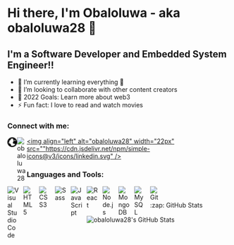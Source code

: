 # Hi there, I'm Obaloluwa - aka obaloluwa28 👋

## I'm a Software Developer and Embedded System Engineer!!

- 🌱 I’m currently learning everything 🤣
- 👯 I’m looking to collaborate with other content creators
- 🥅 2022 Goals: Learn more about web3
- ⚡ Fun fact: I love to read and watch movies

### Connect with me:

[<img align="left" alt="obaloluwa28" width="22px" src="https://raw.githubusercontent.com/iconic/open-iconic/master/svg/globe.svg" />][website]

[<img align="left" alt="obaloluwa28" width="22px" src="https://cdn.jsdelivr.net/npm/simple-icons@v3/icons/twitter.svg" />][twitter]

[<img align="left" alt="obaloluwa28" width="22px" src=""https://cdn.jsdelivr.net/npm/simple-icons@v3/icons/linkedin.svg" />][linkedln]

### Languages and Tools:

<img align="left" alt="Visual Studio Code" width="26px" src="https://cdn.jsdelivr.net/gh/devicons/devicon/icons/vscode/vscode-original.svg" style="padding-right:10px;" />
<img align="left" alt="HTML5" width="26px" src="https://cdn.jsdelivr.net/gh/devicons/devicon/icons/html5/html5-original.svg" style="padding-right:10px;" />
<img align="left" alt="CSS3" width="26px" src="https://cdn.jsdelivr.net/gh/devicons/devicon/icons/css3/css3-original.svg" style="padding-right:10px;" />
<img align="left" alt="Sass" width="26px" src="https://cdn.jsdelivr.net/gh/devicons/devicon/icons/sass/sass-original.svg" style="padding-right:10px;" />
<img align="left" alt="JavaScript" width="26px" src="https://cdn.jsdelivr.net/gh/devicons/devicon/icons/javascript/javascript-original.svg" style="padding-right:10px;" />
<img align="left" alt="React" width="26px" src="https://cdn.jsdelivr.net/gh/devicons/devicon/icons/react/react-original.svg" style="padding-right:10px;" />
<img align="left" alt="Node.js" width="26px" src="https://cdn.jsdelivr.net/gh/devicons/devicon/icons/nodejs/nodejs-original.svg" style="padding-right:10px;" />
<img align="left" alt="MongoDB" width="26px" src="https://cdn.jsdelivr.net/gh/devicons/devicon/icons/mongodb/mongodb-original.svg" style="padding-right:10px;" />
<img align="left" alt="MySQL" width="26px" src="https://cdn.jsdelivr.net/gh/devicons/devicon/icons/mysql/mysql-original.svg" style="padding-right:10px;" />
<img align="left" alt="Git" width="26px" src="https://cdn.jsdelivr.net/gh/devicons/devicon/icons/git/git-original.svg" style="padding-right:10px;" />

<br />
<br />
<!-- <details> -->
  <summary>:zap: GitHub Stats</summary>

  <img align="left" alt="obaloluwa28's GitHub Stats" src="https://github-readme-stats.vercel.app/api?username=obaloluwa28&show_icons=true&hide_border=false&title_color=ff652f&icon_color=FFE400&bg_color=09131B&text_color=ffffff&border_color=0c1a25" />
<!-- </details> -->

[website]: https://obaloluwa-portfolio.herokuapp.com/
[twitter]: twitter.com/oduyemiobalolu1
[linkedln]: https://www.linkedin.com/in/oduyemi-obaloluwa-9a57861b2/
